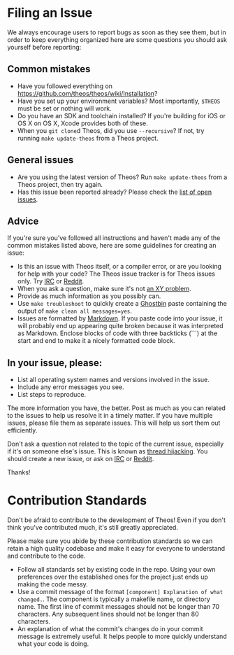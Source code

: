 # Filing an Issue
We always encourage users to report bugs as soon as they see them, but in order to keep everything organized here are some questions you should ask yourself before reporting:

## Common mistakes
* Have you followed everything on https://github.com/theos/theos/wiki/Installation?
* Have you set up your environment variables? Most importantly, `$THEOS` must be set or nothing will work.
* Do you have an SDK and toolchain installed? If you're building for iOS or OS X on OS X, Xcode provides both of these.
* When you `git clone`d Theos, did you use `--recursive`? If not, try running `make update-theos` from a Theos project.

## General issues
* Are you using the latest version of Theos? Run `make update-theos` from a Theos project, then try again.
* Has this issue been reported already? Please check the [list of open issues](https://github.com/theos/theos/issues).

## Advice
If you're sure you've followed all instructions and haven't made any of the common mistakes listed above, here are some guidelines for creating an issue:

* Is this an issue with Theos itself, or a compiler error, or are you looking for help with your code? The Theos issue tracker is for Theos issues only. Try [IRC](http://iphonedevwiki.net/index.php/How_to_use_IRC) or [Reddit](https://www.reddit.com/r/jailbreakdevelopers).
* When you ask a question, make sure it's not [an XY problem](http://xyproblem.info/).
* Provide as much information as you possibly can.
* Use `make troubleshoot` to quickly create a [Ghostbin](https://ghostbin.com/) paste containing the output of `make clean all messages=yes`.
* Issues are formatted by [Markdown](https://guides.github.com/features/mastering-markdown/). If you paste code into your issue, it will probably end up appearing quite broken because it was interpreted as Markdown. Enclose blocks of code with three backticks (\`\`\`) at the start and end to make it a nicely formatted code block.

## In your issue, please:
* List all operating system names and versions involved in the issue.
* Include any error messages you see.
* List steps to reproduce.

The more information you have, the better. Post as much as you can related to the issues to help us resolve it in a timely matter. If you have multiple issues, please file them as separate issues. This will help us sort them out efficiently.

Don't ask a question not related to the topic of the current issue, especially if it's on someone else's issue. This is known as [thread hijacking](http://www.urbandictionary.com/define.php?term=Thread+Hijacking). You should create a new issue, or ask on [IRC](http://iphonedevwiki.net/index.php/How_to_use_IRC) or [Reddit](https://www.reddit.com/r/jailbreakdevelopers).

Thanks!

# Contribution Standards
Don't be afraid to contribute to the development of Theos! Even if you don't think you've contributed much, it's still greatly appreciated.

Please make sure you abide by these contribution standards so we can retain a high quality codebase and make it easy for everyone to understand and contribute to the code.

* Follow all standards set by existing code in the repo. Using your own preferences over the established ones for the project just ends up making the code messy.
* Use a commit message of the format `[component] Explanation of what changed.`. The component is typically a makefile name, or directory name. The first line of commit messages should not be longer than 70 characters. Any subsequent lines should not be longer than 80 characters.
* An explanation of what the commit's changes do in your commit message is extremely useful. It helps people to more quickly understand what your code is doing.
